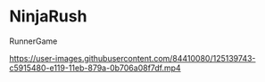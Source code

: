 # NinjaRush
RunnerGame


https://user-images.githubusercontent.com/84410080/125139743-c5915480-e119-11eb-879a-0b706a08f7df.mp4

